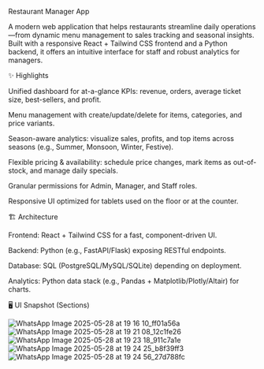 Restaurant Manager App

A modern web application that helps restaurants streamline daily operations—from dynamic menu management to sales tracking and seasonal insights. Built with a responsive React + Tailwind CSS frontend and a Python backend, it offers an intuitive interface for staff and robust analytics for managers.

✨ Highlights

Unified dashboard for at-a-glance KPIs: revenue, orders, average ticket size, best-sellers, and profit.

Menu management with create/update/delete for items, categories, and price variants.

Season-aware analytics: visualize sales, profits, and top items across seasons (e.g., Summer, Monsoon, Winter, Festive).

Flexible pricing & availability: schedule price changes, mark items as out-of-stock, and manage daily specials.

Granular permissions for Admin, Manager, and Staff roles.

Responsive UI optimized for tablets used on the floor or at the counter.



🏗️ Architecture

Frontend: React + Tailwind CSS for a fast, component-driven UI.

Backend: Python (e.g., FastAPI/Flask) exposing RESTful endpoints.

Database: SQL (PostgreSQL/MySQL/SQLite) depending on deployment.

Analytics: Python data stack (e.g., Pandas + Matplotlib/Plotly/Altair) for charts.


🖥️ UI Snapshot (Sections)

![WhatsApp Image 2025-05-28 at 19 16 10_ff01a56a](https://github.com/user-attachments/assets/6329ccd6-c390-4c8c-8670-9bc50aee253f)
![WhatsApp Image 2025-05-28 at 19 21 08_12c1fe26](https://github.com/user-attachments/assets/a331791f-34d9-4f7c-b749-5380bc3ad8f8)
![WhatsApp Image 2025-05-28 at 19 23 18_911c7a1e](https://github.com/user-attachments/assets/4976c4a6-0572-487d-bd19-a0c8ece33366)
![WhatsApp Image 2025-05-28 at 19 24 25_b8f39ff3](https://github.com/user-attachments/assets/ba92dd90-70df-4549-bf98-f8e1056bd808)
![WhatsApp Image 2025-05-28 at 19 24 56_27d788fc](https://github.com/user-attachments/assets/011bf6e4-e357-413e-9bf9-3e4c365756c0)



